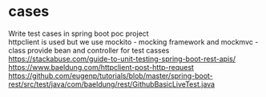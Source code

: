 # cases
Write test cases in spring boot poc project
<br>
httpclient is used but we use mockito - mocking framework and mockmvc - class provide bean and controller for test casses
<br>
https://stackabuse.com/guide-to-unit-testing-spring-boot-rest-apis/
<br>
https://www.baeldung.com/httpclient-post-http-request
<br>
https://github.com/eugenp/tutorials/blob/master/spring-boot-rest/src/test/java/com/baeldung/rest/GithubBasicLiveTest.java
<br>